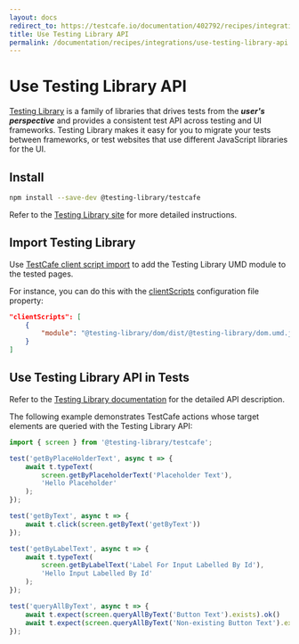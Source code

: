 ```yaml
---
layout: docs
redirect_to: https://testcafe.io/documentation/402792/recipes/integrations/use-testing-library-api
title: Use Testing Library API
permalink: /documentation/recipes/integrations/use-testing-library-api.html
---
```

# Use Testing Library API

[Testing Library](https://testing-library.com) is a family of libraries that drives tests from the <b>_user's perspective_</b> and provides a consistent test API across testing and UI frameworks. Testing Library makes it easy for you to migrate your tests between frameworks, or test websites that use different JavaScript libraries for the UI.

## Install

```sh
npm install --save-dev @testing-library/testcafe
```

Refer to the [Testing Library site](https://testing-library.com/docs/testcafe-testing-library/intro#install) for more detailed instructions.

## Import Testing Library

Use [TestCafe client script import](../../guides/advanced-guides/inject-client-scripts.md#inject-a-module) to add the Testing Library UMD module to the tested pages.

For instance, you can do this with the [clientScripts](../../reference/configuration-file.md#clientscripts) configuration file property:

```json
"clientScripts": [
    {
        "module": "@testing-library/dom/dist/@testing-library/dom.umd.js"
    }
]
```

## Use Testing Library API in Tests

Refer to the [Testing Library documentation](https://testing-library.com/docs/testcafe-testing-library/intro) for the detailed API description.

The following example demonstrates TestCafe actions whose target elements are queried with the Testing Library API:

```js
import { screen } from '@testing-library/testcafe';

test('getByPlaceHolderText', async t => {
    await t.typeText(
        screen.getByPlaceholderText('Placeholder Text'),
        'Hello Placeholder'
    );
});

test('getByText', async t => {
    await t.click(screen.getByText('getByText'))
});

test('getByLabelText', async t => {
    await t.typeText(
        screen.getByLabelText('Label For Input Labelled By Id'),
        'Hello Input Labelled By Id'
    );
});

test('queryAllByText', async t => {
    await t.expect(screen.queryAllByText('Button Text').exists).ok()
    await t.expect(screen.queryAllByText('Non-existing Button Text').exists).notOk()
});
```
